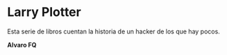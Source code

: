 # Larry Plotter

Esta serie de libros cuentan la historia de un hacker de los que hay pocos.

**Alvaro FQ**
